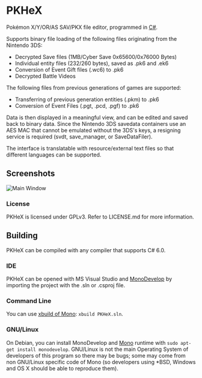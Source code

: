 PKHeX
=====

Pokémon X/Y/OR/AS SAV/PKX file editor, programmed in [C#](https://en.wikipedia.org/wiki/C_Sharp_%28programming_language%29).

Supports binary file loading of the following files originating from the Nintendo 3DS:
* Decrypted Save files (1MB/Cyber Save 0x65600/0x76000 Bytes)
* Individual entity files (232/260 bytes), saved as .pk6 and .ek6
* Conversion of Event Gift files (.wc6) to .pk6
* Decrypted Battle Videos
 
The following files from previous generations of games are supported:
* Transferring of previous generation entities (.pkm) to .pk6
* Conversion of Event Files (.pgt, .pcd, .pgf) to .pk6

Data is then displayed in a meaningful view, and can be edited and saved back to binary data.
Since the Nintendo 3DS savedata containers use an AES MAC that cannot be emulated without the 3DS's keys, a resigning service is required (svdt, save_manager, or SaveDataFiler).

The interface is translatable with resource/external text files so that different languages can be supported.

## Screenshots

![Main Window](http://i.snag.gy/dGdB4.jpg?raw=true)

### License

PKHeX is licensed under GPLv3. Refer to LICENSE.md for more information.

## Building

PKHeX can be compiled with any compiler that supports C# 6.0.

### IDE

PKHeX can be opened with MS Visual Studio and [MonoDevelop](http://www.monodevelop.com/) by importing the project with the .sln or .csproj file.

### Command Line

You can use [xbuild of Mono](http://mono-framework.com/Microsoft.Build): `xbuild PKHeX.sln`.

### GNU/Linux

On Debian, you can install MonoDevelop and [Mono](http://www.mono-project.com/) runtime with `sudo apt-get install monodevelop`. GNU/Linux is not the main Operating System of developers of this program so there may be bugs; some may come from non GNU/Linux specific code of Mono (so developers using *BSD, Windows and OS X should be able to reproduce them).
